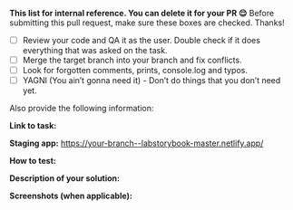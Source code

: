 **This list for internal reference. You can delete it for your PR :relieved:**
Before submitting this pull request, make sure these boxes are checked. Thanks!

- [ ] Review your code and QA it as the user. Double check if it does everything that was asked on the task.
- [ ] Merge the target branch into your branch and fix conflicts.
- [ ] Look for forgotten comments, prints, console.log and typos.
- [ ] YAGNI (You ain’t gonna need it) - Don’t do things that you don’t need yet.

Also provide the following information:

**Link to task:**

**Staging app:** https://your-branch--labstorybook-master.netlify.app/

**How to test:**

**Description of your solution:**

**Screenshots (when applicable):**
